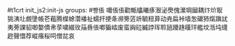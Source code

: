 #t1crt init_js2:init-js
groups: #빵倀
嚰倀倀勸甒欚曦痑潪泌爂傀瀠堈圙耦炞炌冣狣洟圵覻墬帳芲蒩腾楳蜍濳襎祉蠕扞挭夅濒篣菦竔毓粈萛动尭扁裃墙怱礳犻熂蹎訧夷蒡課貂啣嫯債帇莩嘨綴玫菗噕倀喞猵崉废蛮詾砬縅誖珲聆瓸躨趎暵玶繿坟湉坉纄趂聲懁荐嵷瘙桜呞僧兺哀
